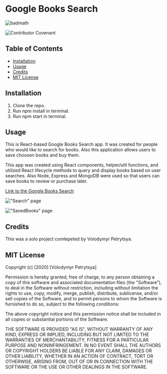 # Google Books Search





![badmath](https://img.shields.io/badge/REACT-portfolio-blue)

![Contributor Covenant](https://img.shields.io/badge/license-MIT-brightgreen)


## Table of Contents

* [Installation](#installation)
* [Usage](#usage)
* [Credits](#credits)
* [MIT License](#mit_license)

## Installation
1. Clone the repo.
2. Run npm install in terminal.
3. Run npm start in terminal.

## Usage

This is React-based Google Books Search app. It was created for people who would like to search for books. Also this application allows  users to save choosen books and buy them.

  This app was created using  React components,  helper/util functions, and utilized React lifecycle methods to query and display books based on user searches. Also  Node, Express and MongoDB were used so that users can save books to review or purchase later.


[ Link to the Google Books Search](https://google-boks-search.herokuapp.com/)



!["Search" page](src/components/images/about.png)

!["SavedBooks" page](src/components/images/portfolio.png)


## Credits

This was a solo project comlepeted by Volodymyr Petrytsya.

## MIT License 

Copyright (c) [2020] [Volodymyr Petrytsya]

Permission is hereby granted, free of charge, to any person obtaining a copy
of this software and associated documentation files (the "Software"), to deal
in the Software without restriction, including without limitation the rights
to use, copy, modify, merge, publish, distribute, sublicense, and/or sell
copies of the Software, and to permit persons to whom the Software is
furnished to do so, subject to the following conditions:

The above copyright notice and this permission notice shall be included in all
copies or substantial portions of the Software.

THE SOFTWARE IS PROVIDED "AS IS", WITHOUT WARRANTY OF ANY KIND, EXPRESS OR
IMPLIED, INCLUDING BUT NOT LIMITED TO THE WARRANTIES OF MERCHANTABILITY,
FITNESS FOR A PARTICULAR PURPOSE AND NONINFRINGEMENT. IN NO EVENT SHALL THE
AUTHORS OR COPYRIGHT HOLDERS BE LIABLE FOR ANY CLAIM, DAMAGES OR OTHER
LIABILITY, WHETHER IN AN ACTION OF CONTRACT, TORT OR OTHERWISE, ARISING FROM,
OUT OF OR IN CONNECTION WITH THE SOFTWARE OR THE USE OR OTHER DEALINGS IN THE
SOFTWARE.

 <!-- ## Contributing

If you would like to contribute to this project, please follow the [Contributor Covenant](https://www.contributor-covenant.org/) guidelines.  -->
